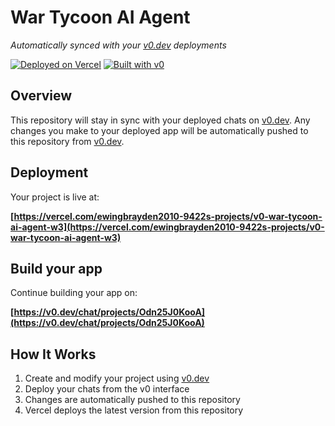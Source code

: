 # War Tycoon AI Agent

*Automatically synced with your [v0.dev](https://v0.dev) deployments*

[![Deployed on Vercel](https://img.shields.io/badge/Deployed%20on-Vercel-black?style=for-the-badge&logo=vercel)](https://vercel.com/ewingbrayden2010-9422s-projects/v0-war-tycoon-ai-agent-w3)
[![Built with v0](https://img.shields.io/badge/Built%20with-v0.dev-black?style=for-the-badge)](https://v0.dev/chat/projects/Odn25J0KooA)

## Overview

This repository will stay in sync with your deployed chats on [v0.dev](https://v0.dev).
Any changes you make to your deployed app will be automatically pushed to this repository from [v0.dev](https://v0.dev).

## Deployment

Your project is live at:

**[https://vercel.com/ewingbrayden2010-9422s-projects/v0-war-tycoon-ai-agent-w3](https://vercel.com/ewingbrayden2010-9422s-projects/v0-war-tycoon-ai-agent-w3)**

## Build your app

Continue building your app on:

**[https://v0.dev/chat/projects/Odn25J0KooA](https://v0.dev/chat/projects/Odn25J0KooA)**

## How It Works

1. Create and modify your project using [v0.dev](https://v0.dev)
2. Deploy your chats from the v0 interface
3. Changes are automatically pushed to this repository
4. Vercel deploys the latest version from this repository